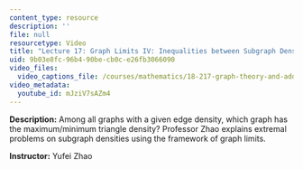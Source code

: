 ```yaml
---
content_type: resource
description: ''
file: null
resourcetype: Video
title: "Lecture 17: Graph Limits IV: Inequalities between Subgraph Densities \t"
uid: 9b03e8fc-96b4-90be-cb0c-e26fb3066090
video_files:
  video_captions_file: /courses/mathematics/18-217-graph-theory-and-additive-combinatorics-fall-2019/video-lectures/lecture-17-graph-limits-iv-inequalities-between-subgraph-densities/mJziV7sAZm4.vtt
video_metadata:
  youtube_id: mJziV7sAZm4
---
```


**Description:** Among all graphs with a given edge density, which graph has the maximum/minimum triangle density? Professor Zhao explains extremal problems on subgraph densities using the framework of graph limits.

**Instructor:** Yufei Zhao